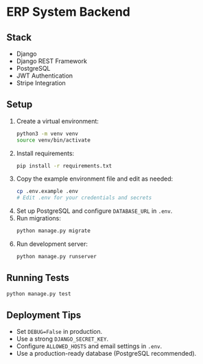 # ERP System Backend

## Stack
- Django
- Django REST Framework
- PostgreSQL
- JWT Authentication
- Stripe Integration

## Setup
1. Create a virtual environment:
   ```bash
   python3 -m venv venv
   source venv/bin/activate
   ```
2. Install requirements:
   ```bash
   pip install -r requirements.txt
   ```
3. Copy the example environment file and edit as needed:
   ```bash
   cp .env.example .env
   # Edit .env for your credentials and secrets
   ```
4. Set up PostgreSQL and configure `DATABASE_URL` in `.env`.
5. Run migrations:
   ```bash
   python manage.py migrate
   ```
6. Run development server:
   ```bash
   python manage.py runserver
   ```

## Running Tests
```bash
python manage.py test
```

## Deployment Tips
- Set `DEBUG=False` in production.
- Use a strong `DJANGO_SECRET_KEY`.
- Configure `ALLOWED_HOSTS` and email settings in `.env`.
- Use a production-ready database (PostgreSQL recommended).
